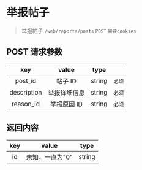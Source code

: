 # 举报帖子

> 举报帖子
> `/web/reports/posts` `POST` `需要cookies`

## POST 请求参数

|     key     |    value     |  type  |        |
| :---------: | :----------: | :----: | :----: |
|   post_id   |   帖子 ID    | string | `必须` |
| description | 举报详细信息 | string | `必须` |
|  reason_id  | 举报原因 ID  | string | `必须` |

## 返回内容

| key |      value      |  type  |
| :-: | :-------------: | :----: |
| id  | 未知，一直为"0" | string |

